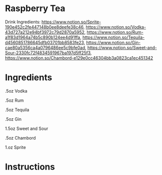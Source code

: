 # Raspberry Tea

Drink Ingredients: https://www.notion.so/Sprite-190e452c2fe447148b0ee8deefe38c46, https://www.notion.so/Vodka-43d727a212e94bf3972c79d2870a5952, https://www.notion.so/Rum-a1f83d1964a74b5c890b124ee4d91ffa, https://www.notion.so/Tequila-d4560851786645dfb03701bb8583fe23, https://www.notion.so/Gin-cae80a5356ca4a0796486ee5c9bfe0ad, https://www.notion.so/Sweet-and-Sour-2330fc72f4834591967ba197d5ff25f3, https://www.notion.so/Chambord-e129e0cc46304bb3a0823ca1ec451342

# Ingredients

.5oz Vodka

.5oz Rum

.5oz Tequila

.5oz Gin

1.5oz Sweet  and Sour

.5oz Chambord

1.oz Sprite

# Instructions